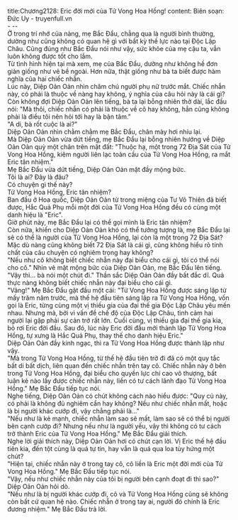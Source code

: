 title:Chương2128: Eric đời mới của Tử Vong Hoa Hồng!
content:
Biên soạn: Đức Uy - truyenfull.vn<br>- --<br>Ở trong trí nhớ của nàng, mẹ Bắc Đẩu, chẳng qua là người bình thường, dường như cũng không có quan hệ gì với bất kỳ thế lực nào tại Độc Lập Châu. Cũng đúng như Bắc Đẩu nói như vậy, sức khỏe của mẹ cậu ta, vẫn luôn không được tốt cho lắm.<br>Từ tình hình hiện tại mà xem, mẹ của Bắc Đẩu, dường như không hề đơn giản giống như vẻ bề ngoài. Hơn nữa, thật giống như bà ta biết được hàm nghĩa của hai chiếc nhẫn.<br>Lúc này, Diệp Oản Oản nhìn chăm chú người phụ nữ trước mắt. Chiếc nhẫn này, có phải là thuộc về nàng hay không, ý nghĩa của câu hỏi này là cái gì?<br>Còn không đợi Diệp Oản Oản lên tiếng, bà ta lại bỗng nhiên thở dài, lắc đầu nói: "Mà thôi, chiếc nhẫn có phải là thuộc về cô hay không, hẳn cũng không phải là điều tôi nên hỏi tới hay là bận tâm."<br>"A di, bà rốt cuộc là ai?"<br>Diệp Oản Oản nhìn chằm chằm mẹ Bắc Đẩu, chân mày hơi nhíu lại.<br>Mà Diệp Oản Oản vừa dứt tiếng, mẹ Bắc Đẩu lại bỗng nhiên hướng về Diệp Oản Oản quỳ một chân trên mặt đất: "Thuộc hạ, một trong 72 Địa Sát của Tử Vong Hoa Hồng, kiêm người liên lạc toàn cầu của Tử Vong Hoa Hồng, ra mắt Eric tân nhiệm."<br>Mẹ Bắc Đẩu vừa dứt tiếng, Diệp Oản Oản mặt đầy mộng bức.<br>Tôi là ai? Đây là đâu?<br>Có chuyện gì thế này?<br>Tử Vong Hoa Hồng, Eric tân nhiệm?<br>Ban đầu ở Hoa quốc, Diệp Oản Oản từ trong miệng của Tư Vô Thiên đã biết được, Hắc Quả Phụ mỗi một đời của Tử Vong Hoa Hồng đều có cùng một danh hiệu là "Eric".<br>Giờ phút này, mẹ Bắc Đẩu lại có thể gọi mình là Eric tân nhiệm?<br>Còn nữa, khiến cho Diệp Oản Oản khó có thể tưởng tượng là, mẹ Bắc Đẩu lại sẽ có thể là người của Tử Vong Hoa Hồng, lại còn là một trong 72 Địa Sát?<br>Mặc dù nàng cũng không biết 72 Địa Sát là cái gì, cũng không hiểu rõ tính chất của câu chuyện có nghiêm trọng hay không?<br>"Nếu như cô không biết chiếc nhẫn này đại biểu cho cái gì, tôi có thể nói cho cô." Nhìn vẻ mặt mộng bức của Diệp Oản Oản, mẹ Bắc Đẩu lên tiếng.<br>"Vậy thì... bà nói một chút đi." Thần sắc Diệp Oản Oản đầy bất đắc dĩ. Quả thực nàng không biết chiếc nhẫn này đại biểu cho cái gì.<br>"Vâng!" Mẹ Bắc Đẩu gật đầu một cái: "Tử Vong Hoa Hồng được sáng lập từ mấy trăm năm trước, mà thế hệ đầu tiên sáng lập ra Tử Vong Hoa Hồng, vốn gọi là Eric, từng cùng một vị thiếu gia của đại thế gia Độc Lập Châu yêu mến nhau. Nhưng mà, bởi vì vấn đề chế độ của Độc Lập Châu, tình cảm hai người lại gặp phải sự cản trở rất lớn. Cuối cùng, vị thiếu gia đại thế gia kia, bỏ rơi Eric đời đầu. Sau đó, lúc này Eric đời đầu mới thành lập Tử Vong Hoa Hồng, tự xưng là Hắc Quả Phụ, thay thế cho danh hiệu Eric."<br>Diệp Oản Oản đầy kinh ngạc, thì ra Tử Vong Hoa Hồng được thành lập như vậy.<br>"Mà trong Tử Vong Hoa Hồng, từ thế hệ đầu tiên trở đi đã có một quy tắc bất di bất dịch, liên quan đến chiếc nhẫn trên tay cô. Chiếc nhẫn này ở bên trong Tử Vong Hoa Hồng, đại biểu cho quyền lực chí cao vô thượng, bất luận kẻ nào lấy được chiếc nhẫn này, liền có tư cách lãnh đạo Tử Vong Hoa Hồng." Mẹ Bắc Đẩu tiếp tục nói.<br>Nghe tiếng, Diệp Oản Oản có chút không cách nào hiểu được: "Quy củ này, có phải là không đủ nghiêm cẩn hay không? Nếu như chiếc nhẫn mất, hoặc là bị người khác cướp đi, vậy chẳng phải là..."<br>"Nếu như là kẻ mạnh, chiếc nhẫn làm sao sẽ mất, làm sao sẽ có thể bị người bên cạnh cướp đi? Nhưng nếu như là người yếu, vậy thì không có tư cách trở thành Eric của Tử Vong Hoa Hồng." Mẹ Bắc Đẩu giải thích.<br>Nghe lời giải thích này, Diệp Oản Oản hơi có chút cạn lời. Vị Eric thế hệ đầu tiên kia, đến tột cùng là quá tự tin, hay vẫn là quá qua loa tùy hứng một chút?<br>"Hiện tại, chiếc nhẫn này ở trong tay cô, cô liền là Eric một đời mới của Tử Vong Hoa Hồng." Mẹ Bắc Đẩu tiếp tục nói.<br>"Vậy, nếu như chiếc nhẫn này của tôi bị người bên cạnh đoạt đi thì sao?" Diệp Oản Oản hỏi dò.<br>"Nếu như là bị người khác cướp đi, cô và Tử Vong Hoa Hồng cũng sẽ không còn bất cứ quan hệ nào. Chiếc nhẫn ở trong tay ai, người đó chính là Eric đương nhiệm." Mẹ Bắc Đẩu trả lời.